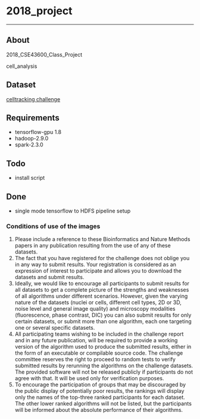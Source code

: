 # 2018_project
___

## About

2018_CSE43600_Class_Project

cell_analysis

## Dataset
[celltracking challenge](http://www.celltrackingchallenge.net/datasets.html)
## Requirements
* tensorflow-gpu 1.8
* hadoop-2.9.0
* spark-2.3.0

## Todo
* install script

## Done
* single mode tensorflow to HDFS pipeline setup

### Conditions of use of the images
1. Please include a reference to these Bioinformatics and Nature Methods papers in any publication resulting from the use of any of these datasets.
1. The fact that you have registered for the challenge does not oblige you in any way to submit results. Your registration is considered as an expression of interest to participate and allows you to download the datasets and submit results.
1. Ideally, we would like to encourage all participants to submit results for all datasets to get a complete picture of the strengths and weaknesses of all algorithms under different scenarios. However, given the varying nature of the datasets (nuclei or cells, different cell types, 2D or 3D, noise level and general image quality) and microscopy modalities (fluorescence, phase contrast, DIC) you can also submit results for only certain datasets, or submit more than one algorithm, each one targeting one or several specific datasets.
1. All participating teams wishing to be included in the challenge report and in any future publication, will be required to provide a working version of the algorithm used to produce the submitted results, either in the form of an executable or compilable source code. The challenge committee reserves the right to proceed to random tests to verify submitted results by rerunning the algorithms on the challenge datasets. The provided software will not be released publicly if participants do not agree with that. It will be used only for verification purposes.
1. To encourage the participation of groups that may be discouraged by the public display of potentially poor results, the rankings will display only the names of the top-three ranked participants for each dataset. The other lower ranked algorithms will not be listed, but the participants will be informed about the absolute performance of their algorithms.
